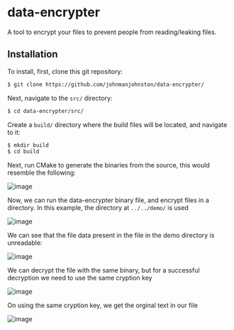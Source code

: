# data-encrypter
A tool to encrypt your files to prevent people from reading/leaking files.


## Installation 
To install, first, clone this git repository: 

```bash
$ git clone https://github.com/johnmanjohnston/data-encrypter/
```

Next, navigate to the `src/` directory:
```bash
$ cd data-encrypter/src/
```

Create a `build/` directory where the build files will be located, and navigate to it:
```bash
$ mkdir build
$ cd build
```

Next, run CMake to generate the binaries from the source, this would resemble the following:


![image](https://user-images.githubusercontent.com/97091148/217327692-84a3bc41-fa0c-4208-8128-5ccdca11f63b.png)




Now, we can run the data-encrypter binary file, and encrypt files in a directory. In this example, the directory at `../../demo/` is used


![image](https://user-images.githubusercontent.com/97091148/217315458-813b03bf-e21b-46fa-bf02-6095c03b799d.png)

We can see that the file data present in the file in the demo directory is unreadable:

![image](https://user-images.githubusercontent.com/97091148/217315614-c8717764-be8a-43f8-a1f4-4caff546375c.png)

We can decrypt the file with the same binary, but for a successful decryption we need to use the same cryption key

![image](https://user-images.githubusercontent.com/97091148/217315662-07a0c68c-3128-453b-a5c6-0e586bb51afa.png)

On using the same cryption key, we get the orginal text in our file

![image](https://user-images.githubusercontent.com/97091148/217315792-60eefd6d-7839-426b-9bf7-9387efe2a74d.png)

